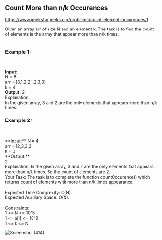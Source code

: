 <h2>Count More than n/k Occurences</h2>

https://www.geeksforgeeks.org/problems/count-element-occurences/1

Given an array arr of size N and an element k. The task is to find the count of elements in the array that appear more than n/k times. <br>
 <br>
<h3>Example 1:</h3> <br>

**Input:** <br>
N = 8 <br>
arr = [3,1,2,2,1,2,3,3] <br>
k = 4 <br>
**Output:** 
2 <br>
Explanation:  <br>
In the given array, 3 and 2 are the only elements that appears more than n/k times. <br>

<h3>Example 2:</h3> <br>
 <br>
**Input:**
N = 4 <br>
arr = [2,3,3,2] <br>
k = 3 <br>
**Output:** <br> 
2 <br>
Explanation: In the given array, 3 and 2 are the only elements that appears more than n/k times. So the count of elements are 2. <br>
Your Task:
The task is to complete the function countOccurence() which returns count of elements with more than n/k times appearance. <br>
 <br>
Expected Time Complexity: O(N). <br>
Expected Auxiliary Space: O(N). <br>
 <br>
Constraints: <br>
1 <= N <= 10^5 <br>
1 <= a[i] <= 10^9 <br>
1 <= k <= N
  
![Screenshot (414)](https://github.com/shanvii/DSA-GFG-Coding-questions/assets/81086303/b2547a44-4a59-42e1-9120-c34049d792d8)

